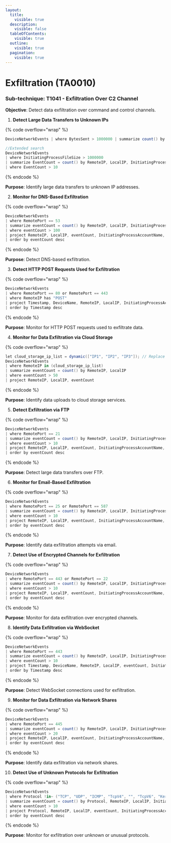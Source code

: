 ```yaml
---
layout:
  title:
    visible: true
  description:
    visible: false
  tableOfContents:
    visible: true
  outline:
    visible: true
  pagination:
    visible: true
---
```


# Exfiltration (TA0010)

### **Sub-technique: T1041 - Exfiltration Over C2 Channel**

**Objective**: Detect data exfiltration over command and control channels.&#x20;

1. **Detect Large Data Transfers to Unknown IPs**

{% code overflow="wrap" %}
```cs
DeviceNetworkEvents | where BytesSent > 1000000 | summarize count() by RemoteIP, LocalIP | where count() > 10

//Extended search
DeviceNetworkEvents
| where InitiatingProcessFileSize > 1000000
| summarize EventCount = count() by RemoteIP, LocalIP, InitiatingProcessAccountName, InitiatingProcessCommandLine, InitiatingProcessFileName, InitiatingProcessFileSize
| where EventCount > 10
```
{% endcode %}

**Purpose**: Identify large data transfers to unknown IP addresses.

2. **Monitor for DNS-Based Exfiltration**

{% code overflow="wrap" %}
```cs
DeviceNetworkEvents
| where RemotePort == 53
| summarize eventCount = count() by RemoteIP, LocalIP, InitiatingProcessAccountName, InitiatingProcessCommandLine, InitiatingProcessFileName
| where eventCount > 100
| project RemoteIP, LocalIP, eventCount, InitiatingProcessAccountName, InitiatingProcessCommandLine, InitiatingProcessFileName
| order by eventCount desc
```
{% endcode %}

**Purpose**: Detect DNS-based exfiltration.

3. **Detect HTTP POST Requests Used for Exfiltration**

{% code overflow="wrap" %}
```cs
DeviceNetworkEvents
| where RemotePort == 80 or RemotePort == 443
| where RemoteIP has "POST"
| project Timestamp, DeviceName, RemoteIP, LocalIP, InitiatingProcessAccountName, InitiatingProcessFileName
| order by Timestamp desc
```
{% endcode %}

**Purpose**: Monitor for HTTP POST requests used to exfiltrate data.

4. **Monitor for Data Exfiltration via Cloud Storage**

{% code overflow="wrap" %}
```cs
let cloud_storage_ip_list = dynamic(["IP1", "IP2", "IP3"]); // Replace with actual IPs
DeviceNetworkEvents
| where RemoteIP in (cloud_storage_ip_list)
| summarize eventCount = count() by RemoteIP, LocalIP
| where eventCount > 50
| project RemoteIP, LocalIP, eventCount
```
{% endcode %}

**Purpose**: Identify data uploads to cloud storage services.

5. **Detect Exfiltration via FTP**

{% code overflow="wrap" %}
```cs
DeviceNetworkEvents
| where RemotePort == 21
| summarize eventCount = count() by RemoteIP, LocalIP, InitiatingProcessAccountName, InitiatingProcessCommandLine, InitiatingProcessFileName
| where eventCount > 10
| project RemoteIP, LocalIP, eventCount, InitiatingProcessAccountName, InitiatingProcessCommandLine, InitiatingProcessFileName
| order by eventCount desc
```
{% endcode %}

**Purpose**: Detect large data transfers over FTP.

6. **Monitor for Email-Based Exfiltration**

{% code overflow="wrap" %}
```cs
DeviceNetworkEvents
| where RemotePort == 25 or RemotePort == 587
| summarize eventCount = count() by RemoteIP, LocalIP, InitiatingProcessAccountName, InitiatingProcessCommandLine, InitiatingProcessFileName
| where eventCount > 10
| project RemoteIP, LocalIP, eventCount, InitiatingProcessAccountName, InitiatingProcessCommandLine, InitiatingProcessFileName
| order by eventCount desc
```
{% endcode %}

**Purpose**: Identify data exfiltration attempts via email.

7. **Detect Use of Encrypted Channels for Exfiltration**

{% code overflow="wrap" %}
```cs
DeviceNetworkEvents
| where RemotePort == 443 or RemotePort == 22
| summarize eventCount = count() by RemoteIP, LocalIP, InitiatingProcessAccountName, InitiatingProcessCommandLine, InitiatingProcessFileName
| where eventCount > 10
| project RemoteIP, LocalIP, eventCount, InitiatingProcessAccountName, InitiatingProcessCommandLine, InitiatingProcessFileName
| order by eventCount desc
```
{% endcode %}

**Purpose**: Monitor for data exfiltration over encrypted channels.

8. **Identify Data Exfiltration via WebSocket**

{% code overflow="wrap" %}
```cs
DeviceNetworkEvents
| where RemotePort == 443
| summarize eventCount = count() by RemoteIP, LocalIP, InitiatingProcessAccountName, InitiatingProcessFileName, Timestamp, DeviceName
| where eventCount > 10
| project Timestamp, DeviceName, RemoteIP, LocalIP, eventCount, InitiatingProcessAccountName, InitiatingProcessFileName
| order by Timestamp desc
```
{% endcode %}

**Purpose**: Detect WebSocket connections used for exfiltration.

9. **Monitor for Data Exfiltration via Network Shares**

{% code overflow="wrap" %}
```cs
DeviceNetworkEvents
| where RemotePort == 445
| summarize eventCount = count() by RemoteIP, LocalIP, InitiatingProcessAccountName, InitiatingProcessCommandLine, InitiatingProcessFileName
| where eventCount > 20
| project RemoteIP, LocalIP, eventCount, InitiatingProcessAccountName, InitiatingProcessCommandLine, InitiatingProcessFileName
| order by eventCount desc
```
{% endcode %}

**Purpose**: Identify data exfiltration via network shares.

10. **Detect Use of Unknown Protocols for Exfiltration**

{% code overflow="wrap" %}
```cs
DeviceNetworkEvents
| where Protocol !in~ ("TCP", "UDP", "ICMP", "TcpV4", "", "TcpV6", "Kerberos")
| summarize eventCount = count() by Protocol, RemoteIP, LocalIP, InitiatingProcessAccountName, InitiatingProcessCommandLine, InitiatingProcessFileName
| where eventCount > 10
| project Protocol, RemoteIP, LocalIP, eventCount, InitiatingProcessAccountName, InitiatingProcessCommandLine, InitiatingProcessFileName
| order by eventCount desc
```
{% endcode %}

**Purpose**: Monitor for exfiltration over unknown or unusual protocols.
